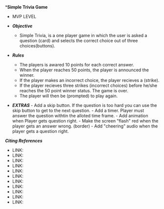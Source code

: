 ***Simple Trivia Game**
-   MVP LEVEL 
-   ***Objective***
    -   Simple Trivia, is a one player game in which the user is asked a question (card) and selects the correct choice out of three choices(buttons).
-   ***Rules***
    -   The players is awared 10 points for each correct answer.
    -   When the player reaches 50 points, the player is announced the winner.
    -   If the player makes an incorrect choice, the player recieves a (strike).
    -   If the player recieves three strikes (incorrect choices) before he/she reaches the 50 point winner status. The game is over.
    -   The player will then be (prompted) to play again.

-   ***EXTRAS***
        -   Add a skip button. If the question is too hard you can use the skip button to get to the next question. 
        -   Add a timer. Player must answer the question withtin the alloted time frame. 
        -   Add animation when Player gets question right. 
        -   Make the screen "flash" red when the player gets an answer wrong. (border)
        -   Add "cheering" audio when the player gets a question right. 

***Citing References***
-   LINK: 
-   LINK: 
-   LINK: 
-   LINK: 
-   LINK: 
-   LINK: 
-   LINK: 
-   LINK: 
-   LINK: 
-   LINK: 
-   LINK: 
